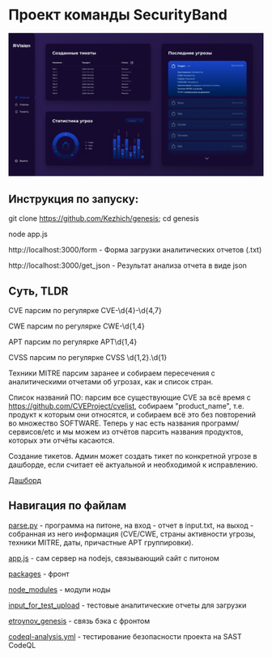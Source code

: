 # Проект команды SecurityBand

<img src="packages/logo.png"/>

## Инструкция по запуску:

git clone https://github.com/Kezhich/genesis; cd genesis

node app.js

http://localhost:3000/form - Форма загрузки аналитических отчетов (.txt)

http://localhost:3000/get_json - Результат анализа отчета в виде json

## Суть, TLDR

CVE парсим по регулярке CVE-\d{4}-\d{4,7}

CWE парсим по регулярке CWE-\d{1,4}

APT парсим по регулярке APT\d{1,4}

CVSS парсим по регулярке CVSS \d{1,2}\.\d{1}

Техники MITRE парсим заранее и собираем пересечения с аналитическими отчетами об угрозах, как и список стран.

Список названий ПО: парсим все существующие CVE за всё время с https://github.com/CVEProject/cvelist, собираем "product_name", т.е. продукт к которым они относятся, и собираем всё это без повторений во множество SOFTWARE. Теперь у нас есть названия программ/сервисов/etc и мы можем из отчётов парсить названия продуктов, которых эти отчёты касаются.

Создание тикетов. Админ может создать тикет по конкретной угрозе в дашборде, если считает её актуальной и необходимой к исправлению.

[Дашборд](https://www.figma.com/file/dum2HGsGc6yuMq4pPRajh4/R-Vision?node-id=3%3A329)

## Навигация по файлам

[parse.py](parse.py) - программа на питоне, на вход - отчет в input.txt, на выход - собранная из него информация (CVE/CWE, страны активности угрозы, техники MITRE, даты, причастные APT группировки). 

[app.js](app.js) - сам сервер на nodejs, связывающий сайт с питоном

[packages](packages) - фронт

[node_modules](node_modules) - модули ноды

[input_for_test_upload](input_for_test_upload) - тестовые аналитические отчеты для загрузки

[etroynov_genesis](etroynov_genesis) - связь бэка с фронтом

[codeql-analysis.yml](.github/workflows/codeql-analysis.yml) - тестирование безопасности проекта на SAST CodeQL
